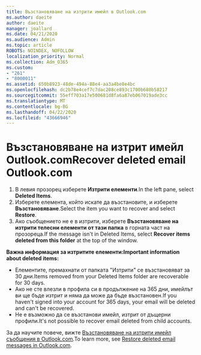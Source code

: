 ```yaml
---
title: Възстановяване на изтрити имейл в Outlook.com
ms.author: daeite
author: daeite
manager: joallard
ms.date: 04/21/2020
ms.audience: Admin
ms.topic: article
ROBOTS: NOINDEX, NOFOLLOW
localization_priority: Normal
ms.collection: Adm_O365
ms.custom:
- "261"
- "8000011"
ms.assetid: 650b8923-48de-494a-88e4-aa3a4be8e4bc
ms.openlocfilehash: dc2b78e4cef7c7dac208ce893c1700b680b58217
ms.sourcegitcommit: 55eff703a17e500681d8fa6a87eb067019ade3cc
ms.translationtype: MT
ms.contentlocale: bg-BG
ms.lasthandoff: 04/22/2020
ms.locfileid: "43666946"
---
```

# <a name="recover-deleted-email-outlookcom"></a><span data-ttu-id="b060b-102">Възстановяване на изтрит имейл Outlook.com</span><span class="sxs-lookup"><span data-stu-id="b060b-102">Recover deleted email Outlook.com</span></span>

1. <span data-ttu-id="b060b-103">В левия прозорец изберете **Изтрити елементи**.</span><span class="sxs-lookup"><span data-stu-id="b060b-103">In the left pane, select **Deleted Items**.</span></span>
2. <span data-ttu-id="b060b-104">Изберете елемента, който искате да възстановите, и изберете **Възстановяване**.</span><span class="sxs-lookup"><span data-stu-id="b060b-104">Select the item you want to recover and select **Restore**.</span></span>
3. <span data-ttu-id="b060b-105">Ако съобщението не е в изтрити, изберете **Възстановяване на изтрити телесни елементи от тази папка** в горната част на прозореца.</span><span class="sxs-lookup"><span data-stu-id="b060b-105">If the message isn't in Deleted Items, select **Recover items deleted from this folder** at the top of the window.</span></span>

 <span data-ttu-id="b060b-106">**Важна информация за изтритите елементи:**</span><span class="sxs-lookup"><span data-stu-id="b060b-106">**Important information about deleted items:**</span></span>
  
- <span data-ttu-id="b060b-107">Елементите, премахнати от папката "Изтрити" се възстановяват за 30 дни.</span><span class="sxs-lookup"><span data-stu-id="b060b-107">Items removed from your Deleted Items folder are recoverable for 30 days.</span></span>
- <span data-ttu-id="b060b-108">Ако не сте влезли в профила си в продължение на 365 дни, имейлът ви ще бъде изтрит и няма да може да бъде възстановен.</span><span class="sxs-lookup"><span data-stu-id="b060b-108">If you haven't signed into your account for 365 days, your email will be deleted and can't be recovered.</span></span>
- <span data-ttu-id="b060b-109">Не е възможно да се възстанови имейл, изтрит от дъщерни профили.</span><span class="sxs-lookup"><span data-stu-id="b060b-109">It's not possible to recover email deleted from child accounts.</span></span>

<span data-ttu-id="b060b-110">За да научите повече, вижте [Възстановяване на изтрити имейл съобщения в Outlook.com](https://support.office.com/article/cf06ab1b-ae0b-418c-a4d9-4e895f83ed50?wt.mc_id=Office_Outlook_com_Alchemy).</span><span class="sxs-lookup"><span data-stu-id="b060b-110">To learn more, see [Restore deleted email messages in Outlook.com](https://support.office.com/article/cf06ab1b-ae0b-418c-a4d9-4e895f83ed50?wt.mc_id=Office_Outlook_com_Alchemy).</span></span>